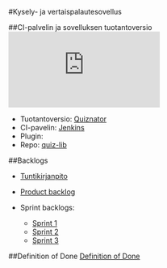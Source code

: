 #Kysely- ja vertaispalautesovellus

##CI-palvelin ja sovelluksen tuotantoversio
[![Build Status](http://aale.users.cs.helsinki.fi/build_pass.php)](http://ohtu.jamo.io/job/kaint-ohtu/)
<!--img src="http://aale.users.cs.helsinki.fi/build_pass.php"-->

* Tuotantoversio: <a href="http://t-aale.users.cs.helsinki.fi/">Quiznator</a>
* CI-pavelin: <a href="http://ohtu.jamo.io/job/kaint-ohtu/">Jenkins</a>
* Plugin: 
 * Repo: <a href="https://github.com/kaint-ohtu/quiz-lib">quiz-lib</a>

##Backlogs

* <a href="https://docs.google.com/spreadsheets/d/1NO-S6iR98O8wg3iuXHDIVmKvepLFDA2Nv0UqWh41Sc8/edit?usp=sharing">Tuntikirjanpito</a>

* <a href="https://docs.google.com/spreadsheet/ccc?key=0AjyisrLSDJEqdHZzWnpfVHVWZGFKOW9veTgydU5aaUE&usp=sharing">Product backlog</a>

* Sprint backlogs:
  * <a href="https://docs.google.com/spreadsheet/ccc?key=0AjyisrLSDJEqdG5VelUtVTF2eFAyZjJsVkZaYzFiQ1E&usp=sharing">Sprint 1</a>
  * <a href="https://docs.google.com/spreadsheets/d/1cEoZrLJkv0cI50pS1OM6vQReJWMhg9mdchAknaR8skk/edit?usp=sharing">Sprint  2</a>
  * <a href="https://docs.google.com/spreadsheets/d/1Xot8hRt5YE8zuefBnMY5mBqg8NW_S08eirnrJYMIfL8/edit?usp=sharing">Sprint 3</a>

##Definition of Done
<a href="https://docs.google.com/document/d/1SwcFxa7qVOEfSLvijWc41dPDn3b5w8IVEJnMN5KYqR0/edit?usp=sharing">Definition of Done
</a>
